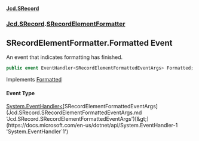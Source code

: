 #### [Jcd.SRecord](index.md 'index')
### [Jcd.SRecord](Jcd.SRecord.md 'Jcd.SRecord').[SRecordElementFormatter](Jcd.SRecord.SRecordElementFormatter.md 'Jcd.SRecord.SRecordElementFormatter')

## SRecordElementFormatter.Formatted Event

An event that indicates formatting has finished.

```csharp
public event EventHandler<SRecordElementFormattedEventArgs> Formatted;
```

Implements [Formatted](Jcd.SRecord.ISRecordElementFormatter.Formatted.md 'Jcd.SRecord.ISRecordElementFormatter.Formatted')

#### Event Type
[System.EventHandler&lt;](https://docs.microsoft.com/en-us/dotnet/api/System.EventHandler-1 'System.EventHandler`1')[SRecordElementFormattedEventArgs](Jcd.SRecord.SRecordElementFormattedEventArgs.md 'Jcd.SRecord.SRecordElementFormattedEventArgs')[&gt;](https://docs.microsoft.com/en-us/dotnet/api/System.EventHandler-1 'System.EventHandler`1')